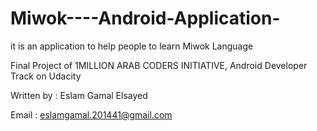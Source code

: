 # Miwok----Android-Application-
it is an application to help people to learn Miwok Language

Final Project of 1MILLION ARAB CODERS INITIATIVE, Android Developer Track on Udacity 

Written by : Eslam Gamal Elsayed

Email : eslamgamal.201441@gmail.com
